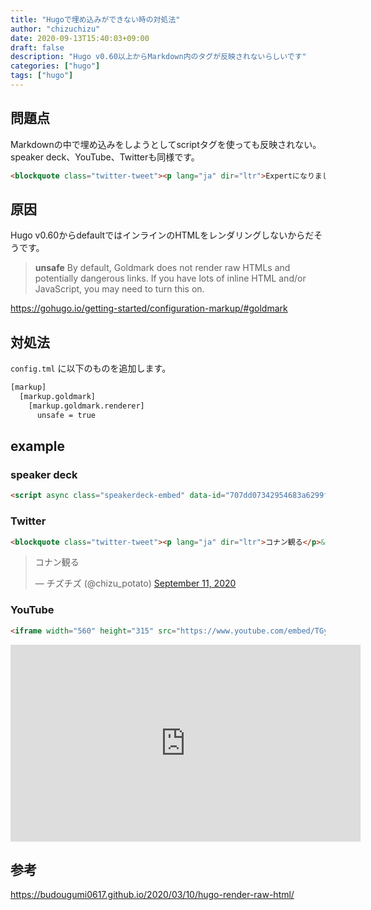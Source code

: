 ```yaml
---
title: "Hugoで埋め込みができない時の対処法"
author: "chizuchizu"
date: 2020-09-13T15:40:03+09:00
draft: false
description: "Hugo v0.60以上からMarkdown内のタグが反映されないらしいです"
categories: ["hugo"]
tags: ["hugo"]
---
```






## 問題点

Markdownの中で埋め込みをしようとしてscriptタグを使っても反映されない。speaker deck、YouTube、Twitterも同様です。

```markdown
<blockquote class="twitter-tweet"><p lang="ja" dir="ltr">Expertになりました！！<br><br>m5銀🥈&amp;銅🥉でした<br>辛かったけど楽しかった！！！ <a href="https://t.co/5mlQuPY8F2">pic.twitter.com/5mlQuPY8F2</a></p>&mdash; チズチズ (@chizu_potato) <a href="https://twitter.com/chizu_potato/status/1278213647521611782?ref_src=twsrc%5Etfw">July 1, 2020</a></blockquote> <script async src="https://platform.twitter.com/widgets.js" charset="utf-8"></script>
```

## 原因

Hugo v0.60からdefaultではインラインのHTMLをレンダリングしないからだそうです。

> **unsafe**
> By default, Goldmark does not render raw HTMLs and potentially dangerous links. If you have lots of inline HTML and/or JavaScript, you may need to turn this on.

https://gohugo.io/getting-started/configuration-markup/#goldmark



## 対処法

`config.tml` に以下のものを追加します。

```bash
[markup]
  [markup.goldmark]
    [markup.goldmark.renderer]
      unsafe = true
```



## example

### speaker deck

```html
<script async class="speakerdeck-embed" data-id="707dd07342954683a6299fb30fe6521b" data-ratio="1.77777777777778" src="//speakerdeck.com/assets/embed.js"></script>
```

<script async class="speakerdeck-embed" data-id="707dd07342954683a6299fb30fe6521b" data-ratio="1.77777777777778" src="//speakerdeck.com/assets/embed.js"></script>

### Twitter

```html
<blockquote class="twitter-tweet"><p lang="ja" dir="ltr">コナン観る</p>&mdash; チズチズ (@chizu_potato) <a href="https://twitter.com/chizu_potato/status/1304387363368386569?ref_src=twsrc%5Etfw">September 11, 2020</a></blockquote> <script async src="https://platform.twitter.com/widgets.js" charset="utf-8"></script>
```

<blockquote class="twitter-tweet"><p lang="ja" dir="ltr">コナン観る</p>&mdash; チズチズ (@chizu_potato) <a href="https://twitter.com/chizu_potato/status/1304387363368386569?ref_src=twsrc%5Etfw">September 11, 2020</a></blockquote> <script async src="https://platform.twitter.com/widgets.js" charset="utf-8"></script>

### YouTube

```html
<iframe width="560" height="315" src="https://www.youtube.com/embed/TGyBNOTP99Q" frameborder="0" allow="accelerometer; autoplay; encrypted-media; gyroscope; picture-in-picture" allowfullscreen></iframe>
```

<iframe width="560" height="315" src="https://www.youtube.com/embed/TGyBNOTP99Q" frameborder="0" allow="accelerometer; autoplay; encrypted-media; gyroscope; picture-in-picture" allowfullscreen></iframe>



## 参考

https://budougumi0617.github.io/2020/03/10/hugo-render-raw-html/